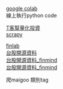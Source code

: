 [google colab](https://colab.research.google.com/notebooks/intro.ipynb)<br/>
線上執行python code

[T客幫量化投資](https://ithelp.ithome.com.tw/users/20103419/ironman)<br/>
[scrapy](https://scrapy-cookbook.readthedocs.io/zh_CN/latest/index.html)<br/>

[finlab](https://ai.finlab.tw/database)<br/>
[台股開源資料](https://www.ptt.cc/bbs/Stock/M.1569151152.A.BBF.html)<br />
[台股開源資料_finmind](https://github.com/linsamtw/FinMind)<br />
[台股開源資料_finmind](https://github.com/FinMind/FinMind/)<br />

爬maigoo 類別tag
<br/>

